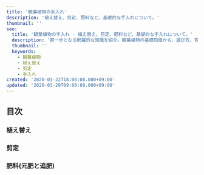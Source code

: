 ```yaml
---
title: '観葉植物の手入れ'
description: '植え替え、剪定、肥料など、基礎的な手入れについて。'
thumbnail: ''
seo:
  title: '観葉植物の手入れ - 植え替え、剪定、肥料など、基礎的な手入れについて。'
  description: '第一歩となる網羅的な知識を紹介。観葉植物の基礎知識から、選び方、育て方について。また充実のための手入れと楽しみ方も紹介します。'
  thumbnail: ''
  keywords:
    - 観葉植物
    - 植え替え
    - 剪定
    - 手入れ
created: '2020-03-22T18:00:00.000+09:00'
updated: '2020-03-29T09:00:00.000+09:00'
---
```



## 目次

### 植え替え

### 剪定

### 肥料(元肥と追肥)
